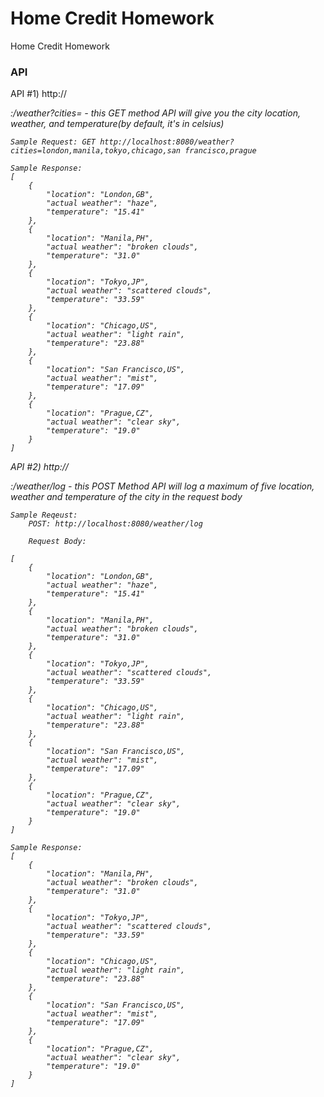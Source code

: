 # Home Credit Homework

Home Credit Homework


### API

API #1) http://<address>:<port>/weather?cities=<comma separated name of cities>
	- this GET method API will give you the city location, weather, and temperature(by default, it's in celsius)
```
Sample Request: GET http://localhost:8080/weather?cities=london,manila,tokyo,chicago,san francisco,prague

Sample Response:
[
    {
        "location": "London,GB",
        "actual weather": "haze",
        "temperature": "15.41"
    },
    {
        "location": "Manila,PH",
        "actual weather": "broken clouds",
        "temperature": "31.0"
    },
    {
        "location": "Tokyo,JP",
        "actual weather": "scattered clouds",
        "temperature": "33.59"
    },
    {
        "location": "Chicago,US",
        "actual weather": "light rain",
        "temperature": "23.88"
    },
    {
        "location": "San Francisco,US",
        "actual weather": "mist",
        "temperature": "17.09"
    },
    {
        "location": "Prague,CZ",
        "actual weather": "clear sky",
        "temperature": "19.0"
    }
]

```

API #2) http://<address>:<port>/weather/log
	- this POST Method API will log a maximum of five location, weather and temperature of the city in the request body
```
Sample Reqeust: 
	POST: http://localhost:8080/weather/log

	Request Body: 

[
    {
        "location": "London,GB",
        "actual weather": "haze",
        "temperature": "15.41"
    },
    {
        "location": "Manila,PH",
        "actual weather": "broken clouds",
        "temperature": "31.0"
    },
    {
        "location": "Tokyo,JP",
        "actual weather": "scattered clouds",
        "temperature": "33.59"
    },
    {
        "location": "Chicago,US",
        "actual weather": "light rain",
        "temperature": "23.88"
    },
    {
        "location": "San Francisco,US",
        "actual weather": "mist",
        "temperature": "17.09"
    },
    {
        "location": "Prague,CZ",
        "actual weather": "clear sky",
        "temperature": "19.0"
    }
]

Sample Response:
[
    {
        "location": "Manila,PH",
        "actual weather": "broken clouds",
        "temperature": "31.0"
    },
    {
        "location": "Tokyo,JP",
        "actual weather": "scattered clouds",
        "temperature": "33.59"
    },
    {
        "location": "Chicago,US",
        "actual weather": "light rain",
        "temperature": "23.88"
    },
    {
        "location": "San Francisco,US",
        "actual weather": "mist",
        "temperature": "17.09"
    },
    {
        "location": "Prague,CZ",
        "actual weather": "clear sky",
        "temperature": "19.0"
    }
]

```
